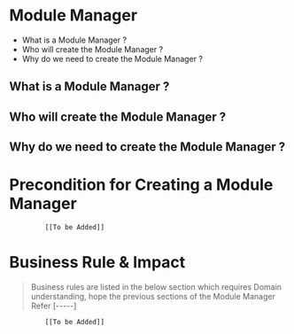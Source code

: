 # Module Manager

* What is a Module Manager ?
* Who will create the Module Manager ?
* Why do we need to create the Module Manager ? 

## What is a Module Manager ?

## Who will create the Module Manager ?

## Why do we need to create the Module Manager ?

# Precondition for Creating a Module Manager



             [[To be Added]]
 




# Business Rule & Impact 

> Business rules are listed in the below section which requires Domain understanding, hope the previous sections of the Module Manager Refer [-----]


             [[To be Added]]
 


